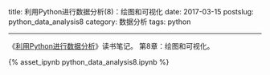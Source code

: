 title: 利用Python进行数据分析(8)：绘图和可视化
date: 2017-03-15
postslug: python_data_analysis8
category: 数据分析
tags: python

---



《[利用Python进行数据分析](https://book.douban.com/subject/25779298/)》读书笔记。
 第8章：绘图和可视化。


<!-- more -->

{% asset_ipynb python_data_analysis8.ipynb %}